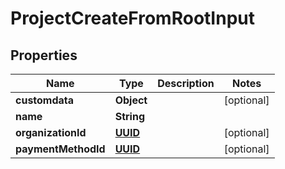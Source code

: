 
# ProjectCreateFromRootInput

## Properties
Name | Type | Description | Notes
------------ | ------------- | ------------- | -------------
**customdata** | **Object** |  |  [optional]
**name** | **String** |  | 
**organizationId** | [**UUID**](UUID.md) |  |  [optional]
**paymentMethodId** | [**UUID**](UUID.md) |  |  [optional]




